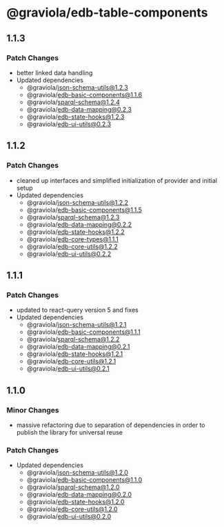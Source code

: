 # @graviola/edb-table-components

## 1.1.3

### Patch Changes

- better linked data handling
- Updated dependencies
  - @graviola/json-schema-utils@1.2.3
  - @graviola/edb-basic-components@1.1.6
  - @graviola/sparql-schema@1.2.4
  - @graviola/edb-data-mapping@0.2.3
  - @graviola/edb-state-hooks@1.2.3
  - @graviola/edb-ui-utils@0.2.3

## 1.1.2

### Patch Changes

- cleaned up interfaces and simplified initialization of provider and initial setup
- Updated dependencies
  - @graviola/json-schema-utils@1.2.2
  - @graviola/edb-basic-components@1.1.5
  - @graviola/sparql-schema@1.2.3
  - @graviola/edb-data-mapping@0.2.2
  - @graviola/edb-state-hooks@1.2.2
  - @graviola/edb-core-types@1.1.1
  - @graviola/edb-core-utils@1.2.2
  - @graviola/edb-ui-utils@0.2.2

## 1.1.1

### Patch Changes

- updated to react-query version 5 and fixes
- Updated dependencies
  - @graviola/json-schema-utils@1.2.1
  - @graviola/edb-basic-components@1.1.1
  - @graviola/sparql-schema@1.2.2
  - @graviola/edb-data-mapping@0.2.1
  - @graviola/edb-state-hooks@1.2.1
  - @graviola/edb-core-utils@1.2.1
  - @graviola/edb-ui-utils@0.2.1

## 1.1.0

### Minor Changes

- massive refactoring due to separation of dependencies in order to publish the library for universal reuse

### Patch Changes

- Updated dependencies
  - @graviola/json-schema-utils@1.2.0
  - @graviola/edb-basic-components@1.1.0
  - @graviola/sparql-schema@1.2.0
  - @graviola/edb-data-mapping@0.2.0
  - @graviola/edb-state-hooks@1.2.0
  - @graviola/edb-core-utils@1.2.0
  - @graviola/edb-ui-utils@0.2.0
